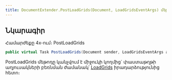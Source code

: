 ```yaml
---
title: DocumentExtender.PostLoadGrids(Document, LoadGridsEventArgs) մեթոդ
---
```


## Նկարագիր

Համարժեքը 4x-ում։ PostLoadGrids

```c#
public virtual Task PostLoadGrids(Document sender, LoadGridsEventArgs args)
```

PostLoadGrids մեթոդը կանչվում է միջուկի կողմից` փաստաթղթի աղյուսակների բեռնման ժամանակ՝ [LoadGrids](https://armsoft.github.io/as4x-docs/HTM/ProgrGuide/ScriptProcs/LoadGrid.html) իրադարձությունից հետո։

